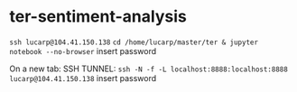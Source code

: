 # ter-sentiment-analysis


`ssh lucarp@104.41.150.138`
`cd /home/lucarp/master/ter & jupyter notebook --no-browser`
insert password

On a new tab:
SSH TUNNEL:
`ssh -N -f -L localhost:8888:localhost:8888 lucarp@104.41.150.138`
insert password